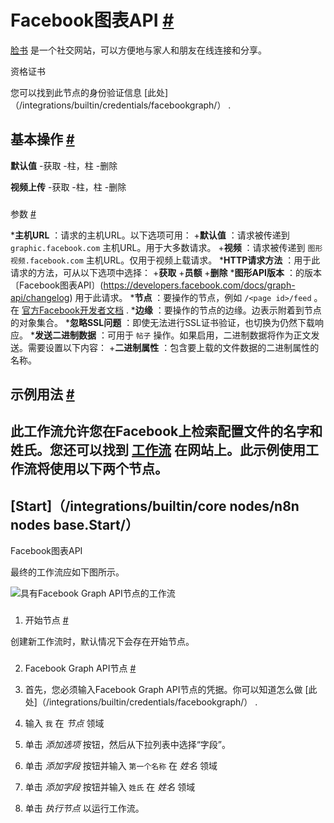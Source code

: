 


 Facebook图表API
 [#](#facebook图表api "永久链接")
===============================================================



[脸书](https://www.facebook.com/) 
 是一个社交网站，可以方便地与家人和朋友在线连接和分享。
 




 资格证书
 



 您可以找到此节点的身份验证信息
 [此处]（/integrations/builtin/credentials/facebookgraph/）
 .
 




 基本操作
 [#](#基本操作 "永久链接")
-----------------------------------------------------------



**默认值**
 -获取
-柱，柱
-删除
 



**视频上传**
 -获取
-柱，柱
-删除
 


### 
 参数
 [#](#参数 "永久链接")


***主机URL**
 ：请求的主机URL。以下选项可用：
	+**默认值**
	 ：请求被传递到
	 `graphic.facebook.com`
	 主机URL。用于大多数请求。
	+**视频**
	 ：请求被传递到
	 `图形视频.facebook.com`
	 主机URL。仅用于视频上载请求。
***HTTP请求方法**
 ：用于此请求的方法，可从以下选项中选择：
	+**获取**
	+**员额**
	+**删除**
***图形API版本**
 ：的版本
 〔Facebook图表API〕(https://developers.facebook.com/docs/graph-api/changelog) 
 用于此请求。
***节点**
 ：要操作的节点，例如
 `/<page id>/feed`
 。在
 [官方Facebook开发者文档](https://developers.facebook.com/docs/graph-api/using-graph-api) 
 .
***边缘**
 ：要操作的节点的边缘。边表示附着到节点的对象集合。
***忽略SSL问题**
 ：即使无法进行SSL证书验证，也切换为仍然下载响应。
***发送二进制数据**
 ：可用于
 `帖子`
 操作。如果启用，二进制数据将作为正文发送。需要设置以下内容：
	+**二进制属性**
	 ：包含要上载的文件数据的二进制属性的名称。



 示例用法
 [#](#示例用法 "永久链接")
-----------------------------------------------------



 此工作流允许您在Facebook上检索配置文件的名字和姓氏。您还可以找到
 [工作流](https://n8n.io/workflows/514) 
 在网站上。此示例使用工作流将使用以下两个节点。
-
 [Start]（/integrations/builtin/core nodes/n8n nodes base.Start/）
 -
 Facebook图表API




 最终的工作流应如下图所示。
 



![具有Facebook Graph API节点的工作流](https://d33wubrfki0l68.cloudfront.net/9e5e720e6a6242fa757b6ee2ef43787d47c4bb41/61cf1/_images/integrations/builtin/app-nodes/facebookgraphapi/workflow.png)



### 
 1. 开始节点
 [#](#1-start-node "永久链接")



 创建新工作流时，默认情况下会存在开始节点。
 


### 
 2. Facebook Graph API节点
 [#](#2-facebook-graph-api-node "永久链接")


1. 首先，您必须输入Facebook Graph API节点的凭据。你可以知道怎么做
 [此处]（/integrations/builtin/credentials/facebookgraph/）
 .
2. 输入
 `我`
 在
 *节点*
 领域
3. 单击
 *添加选项*
 按钮，然后从下拉列表中选择“字段”。
4. 单击
 *添加字段*
 按钮并输入
 `第一个名称`
 在
 *姓名*
 领域
5. 单击
 *添加字段*
 按钮并输入
 `姓氏`
 在
 *姓名*
 领域
6. 单击
 *执行节点*
 以运行工作流。




